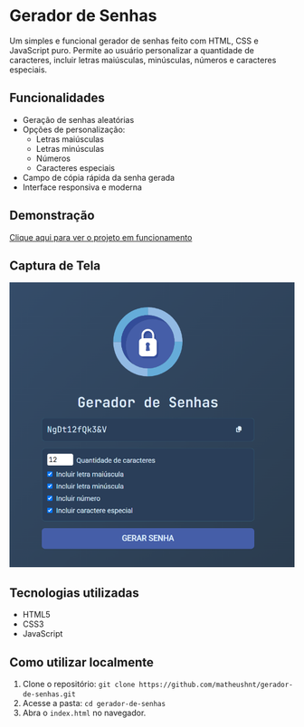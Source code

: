 # Gerador de Senhas

Um simples e funcional gerador de senhas feito com HTML, CSS e JavaScript puro. Permite ao usuário personalizar a quantidade de caracteres, incluir letras maiúsculas, minúsculas, números e caracteres especiais.

## Funcionalidades

- Geração de senhas aleatórias
- Opções de personalização:
    - Letras maiúsculas
    - Letras minúsculas
    - Números
    - Caracteres especiais
- Campo de cópia rápida da senha gerada
- Interface responsiva e moderna

## Demonstração

[Clique aqui para ver o projeto em funcionamento](https://senhas-seguras.netlify.app/)

## Captura de Tela

![Preview do projeto](./img/screenshot.png)

## Tecnologias utilizadas

- HTML5
- CSS3
- JavaScript

## Como utilizar localmente

1. Clone o repositório:
`git clone https://github.com/matheushnt/gerador-de-senhas.git`
2. Acesse a pasta:
`cd gerador-de-senhas`
3. Abra o `index.html` no navegador.
